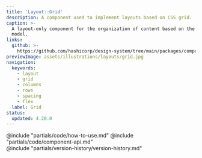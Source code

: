 ```yaml
---
title: 'Layout::Grid'
description: A component used to implement layouts based on CSS grid.
caption: >-
  A layout-only component for the organization of content based on the CSS grid
  model.
links:
  github: >-
    https://github.com/hashicorp/design-system/tree/main/packages/components/src/components/hds/layout/grid
previewImage: assets/illustrations/layouts/grid.jpg
navigation:
  keywords:
    - layout
    - grid
    - columns
    - rows
    - spacing
    - flex
  label: Grid
status:
  updated: 4.20.0
---
```


<section data-tab="Code">
  @include "partials/code/how-to-use.md"
  @include "partials/code/component-api.md"
</section>

<section data-tab="Version history">
  @include "partials/version-history/version-history.md"
</section>
